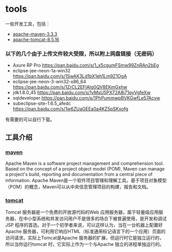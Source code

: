 # tools
一些开发工具，包括：
* [apache-maven-3.3.3](https://github.com/Hi-world-DF/JD_tools/blob/master/apache-maven-3.3.3.zip)
* [apache-tomcat-8.5.16 ](https://github.com/Hi-world-DF/JD_tools/blob/master/apache-tomcat-8.5.16.zip) 
### 以下的几个由于上传文件较大受限，所以附上网盘链接（无密码）
* Axure RP Pro <https://pan.baidu.com/s/1_x5cgumFSmw99ZnRAn2bEg>
* eclipse-jee-neon-1a-win32 <https://pan.baidu.com/s/1SwAK3Ld1bX1eh1Lm9Z1OgA>
* eclipse-jee-neon-3-win32-x86_64 <https://pan.baidu.com/s/1ZrCL2EFlAlg0QV8EKmGxhw>
* jdk1.8.0_45 <https://pan.baidu.com/s/1vMsU5PX72A8i71qyVgfeXw>
* sqldeveloper <https://pan.baidu.com/s/1PhPummwpBVKGwfLe57Acvw>
* subeclipse-site-1.6.5_afedc  <https://pan.baidu.com/s/1w6ZUaGEEa0a4KZ5pSKxofg>

有需要的可以自行下载。

## 工具介绍

### [maven](http://maven.apache.org/what-is-maven.html)
Apache Maven is a software project management and comprehension tool. Based on the concept of a project object model (POM), Maven can manage a project's build, reporting and documentation from a central piece of information.
Apache Maven是一个软件项目管理和理解工具。基于项目对象模型（POM）的概念，Maven可以从中央信息管理项目的构建，报告和文档。
### [tomcat](http://tomcat.apache.org/)
Tomcat 服务器是一个免费的开放源代码的Web 应用服务器，属于轻量级应用服务器，在中小型系统和并发访问用户不是很多的场合下被普遍使用，是开发和调试JSP 程序的首选。对于一个初学者来说，可以这样认为，当在一台机器上配置好Apache 服务器，可利用它响应HTML（标准通用标记语言下的一个应用）页面的访问请求。实际上Tomcat是Apache 服务器的扩展，但运行时它是独立运行的，所以当你运行tomcat 时，它实际上作为一个与Apache 独立的进程单独运行的。

